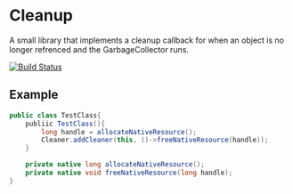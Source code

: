 # Cleanup
A small library that implements a cleanup callback for when an object is no longer refrenced and the GarbageCollector runs.

[![Build Status](https://travis-ci.org/gudenau/java-cleanup.svg?branch=master)](https://travis-ci.org/gudenau/java-cleanup)

## Example
```Java
public class TestClass{
    publiic TestClass(){
        long handle = allocateNativeResource();
        Cleaner.addCleaner(this, ()->freeNativeResource(handle));
    }

    private native long allocateNativeResource();
    private native void freeNativeResource(long handle);
}
```
